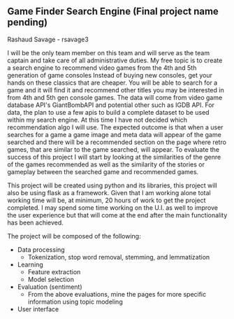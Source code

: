 ## Game Finder Search Engine (Final project name pending)

Rashaud Savage - rsavage3

I will be the only team member on this team and will serve as the team captain and take care of all administrative duties. My free topic is to create a search engine to recommend video games from the 4th and 5th generation of game consoles
Instead of buying new consoles, get your hands on these classics that are cheaper. You will be able to search for a game and it will find it and recommend other titles you may be interested in from 4th and 5th gen console games. 
The data will come from video game database API's GiantBombAPI and potential other such as IGDB API. For data, the plan to use a few apis to build a complete dataset to be used within my search engine. At this time I have not decided which recommendation algo I will use. 
The expected outcome is that when a user searches for a game a game image and meta data will appear of the game searched and there will be a recommended section on the page where retro games, that are similar to the game searched, will appear. To evaluate the success of this project 
I will start by looking at  the similarities of the genre of the games recommended as well as the similarity of the stories or gameplay between the searched game and recommended games.

This project will be created using python and its libraries, this project will also be using flask as a framework. Given that I am working alone total working time will be, at minimum, 20 hours of work to get the project completed. I may spend
some time working on the U.I. as well to improve the user experience but that will come at the end after the main functionality has been achieved.

The project will be composed of the following:

- Data processing 
  - Tokenization, stop word removal, stemming, and lemmatization
- Learning
  - Feature extraction
  - Model selection
- Evaluation (sentiment) 
  - From the above evaluations, mine the pages for more specific information using topic modeling
- User interface

